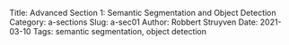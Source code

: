 Title: Advanced Section 1: Semantic Segmentation and Object Detection
Category: a-sections
Slug: a-sec01
Author: Robbert Struyven
Date: 2021-03-10
Tags: semantic segmentation, object detection